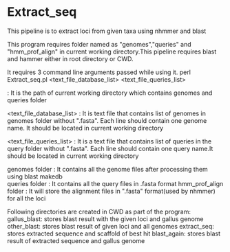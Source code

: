 # Extract_seq

This pipeline is to extract loci from given taxa using nhmmer and blast

This program requires folder named as "genomes","queries" and "hmm_prof_align" in current working directory.This pipeline requires 	blast and hammer either in root directory or CWD.

It requires 3 command line arguments passed while using it.
perl Extract_seq.pl <current working directory path> <text_file_database_list> <text_file_queries_list>
		
<current working directory path> : It is the path of current working directory which contains genomes and queries folder

<text_file_database_list> : It is text file that contains list of genomes in genomes folder without ".fasta". Each line should contain one genome name. It should be located in current working directory

<text_file_queries_list>  : It is a text file that contains list of queries in the query folder without ".fasta". Each line should contain one query name.It should be located in current working directory

genomes folder : It contains all the genome files after processing them using blast makedb  
queries folder : It contains all the query files in .fasta format
hmm_prof_align folder : It will store the alignment files in ".fasta" format(used by nhmmer) for all the loci

Following directories are created in CWD as part of the program:
gallus_blast: stores blast result with the given loci and gallus genome
other_blast: stores blast result of given loci and all genomes
extract_seq: stores extracted sequence and scaffold of best hit
blast_again: stores blast result of extracted sequence and gallus genome
